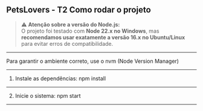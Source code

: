 ## PetsLovers - T2 Como rodar o projeto

> ⚠️ **Atenção sobre a versão do Node.js:**  
> O projeto foi testado com **Node 22.x no Windows**, mas **recomendamos usar exatamente a versão 16.x no Ubuntu/Linux** para evitar erros de compatibilidade.
---

Para garantir o ambiente correto, use o nvm (Node Version Manager)

----------------------------
1. Instale as dependências:
npm install
----------------------------
2. Inicie o sistema:
npm start
----------------------------
